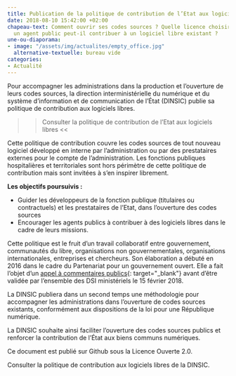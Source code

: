 ```yaml
---
title: Publication de la politique de contribution de l’Etat aux logiciels libres
date: 2018-08-10 15:42:00 +02:00
chapeau-text: Comment ouvrir ses codes sources ? Quelle licence choisir ? Comment
  un agent public peut-il contribuer à un logiciel libre existant ?
une-ou-diaporama:
- image: "/assets/img/actualites/empty_office.jpg"
  alternative-textuelle: bureau vide
categories: 
- Actualité
---
```


Pour accompagner les administrations dans la production et l’ouverture de leurs codes sources, la direction interministérielle du numérique et du système d’information et de communication de l’État (DINSIC) publie sa politique de contribution aux logiciels libres.

>> Consulter la politique de contribution de l’Etat aux logiciels libres <<

Cette politique de contribution couvre les codes sources de tout nouveau logiciel développé en interne par l’administration ou par des prestataires externes pour le compte de l’administration. Les fonctions publiques hospitalières et territoriales sont hors périmètre de cette politique de contribution mais sont invitées à s’en inspirer librement.

**Les objectifs poursuivis :**

* Guider les développeurs de la fonction publique (titulaires ou contractuels) et les prestataires de l’Etat, dans l’ouverture des codes sources
* Encourager les agents publics à contribuer à des logiciels libres dans le cadre de leurs missions.

Cette politique est le fruit d’un travail collaboratif entre gouvernement, communautés du libre, organisations non gouvernementales, organisations internationales, entreprises et chercheurs. Son élaboration a débuté en 2016 dans le cadre du Partenariat pour un gouvernement ouvert. Elle a fait l’objet d’un [appel à commentaires publics](https://www.etalab.gouv.fr/ouverture-des-codes-sources-appel-a-commentaires-sur-la-politique-de-contribution-aux-logiciels-libres-de-letat){: target="_blank"} avant d’être validée par l’ensemble des DSI ministériels le 15 février 2018.

La DINSIC publiera dans un second temps une méthodologie pour accompagner les administrations dans l’ouverture de codes sources existants, conformément aux dispositions de la loi pour une République numérique.

La DINSIC souhaite ainsi faciliter l’ouverture des codes sources publics et renforcer la contribution de l’État aux biens communs numériques.

Ce document est publié sur Github sous la Licence Ouverte 2.0.

Consulter la politique de contribution aux logiciels libres de la DINSIC.
